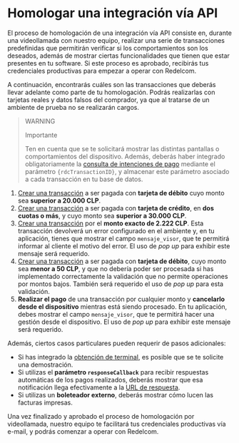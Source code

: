 # Homologar una integración vía API

El proceso de homologación de una integración vía API consiste en, durante una videollamada con nuestro equipo, realizar una serie de transacciones predefinidas que permitirán verificar si los comportamientos son los deseados, además de mostrar ciertas funcionalidades que tienen que estar presentes en tu software. Si este proceso es aprobado, recibirás tus credenciales productivas para empezar a operar con Redelcom.

A continuación, encontrarás cuáles son las transacciones que deberás llevar adelante como parte de tu homologación. Podrás realizarlas con tarjetas reales y datos falsos del comprador, ya que al tratarse de un ambiente de prueba no se realizarán cargos.

> WARNING
>
> Importante
>
> Ten en cuenta que se te solicitará mostrar las distintas pantallas o comportamientos del dispositivo. Además, deberás haber integrado obligatoriamente la [consulta de intenciones de pago](/developers/es/docs/redelcom/api-integration/payments-processing/query-payment-intent) mediante el parámetro `{rdcTransactionID}`, y almacenar este parámetro asociado a cada transacción en tu base de datos.

1. [Crear una transacción](/developers/es/docs/redelcom/api-integration/payments-processing/create-payment-intent) a ser pagada con **tarjeta de débito** cuyo monto sea **superior a 20.000 CLP**.
2. [Crear una transacción](/developers/es/docs/redelcom/api-integration/payments-processing/create-payment-intent) a ser pagada con **tarjeta de crédito**, en **dos cuotas o más**, y cuyo monto sea **superior a 30.000 CLP**.
3. [Crear una transacción](/developers/es/docs/redelcom/api-integration/payments-processing/create-payment-intent) por el **monto exacto de 2.222 CLP**. Esta transacción devolverá un error configurado en el ambiente y, en tu aplicación, tienes que mostrar el campo `mensaje_visor`, que te permitirá informar al cliente el motivo del error. El uso de *pop up* para exhibir este mensaje será requerido.
4. [Crear una transacción](/developers/es/docs/redelcom/api-integration/payments-processing/create-payment-intent) a ser pagada con **tarjeta de débito**, cuyo monto sea **menor a 50 CLP**, y que no debería poder ser procesada si has implementado correctamente la validación que no permite operaciones por montos bajos. También será requerido el uso de *pop up* para esta validación.
5. **Realizar el pago** de una transacción por cualquier monto y **cancelarlo desde el dispositivo** mientras está siendo procesado. En tu aplicación, debes mostrar el campo `mensaje_visor`, que te permitirá hacer una gestión desde el dispositivo. El uso de *pop up* para exhibir este mensaje será requerido.

Además, ciertos casos particulares pueden requerir de pasos adicionales:

* Si has integrado la [obtención de terminal](/developers/es/docs/redelcom/api-integration/payments-processing/get-terminal), es posible que se te solicite una demostración.
* Si utilizas el **parámetro `responseCallback`** para recibir respuestas automáticas de los pagos realizados, deberás mostrar que esa notificación llega efectivamente a la [URL de respuesta](/developers/es/docs/redelcom/api-integration/payments-processing/create-payment-intent#bookmark_implementar_la_url_de_respuesta). 
* Si utilizas un **boleteador externo**, deberás mostrar cómo lucen las facturas impresas.

Una vez finalizado y aprobado el proceso de homologación por videollamada, nuestro equipo te facilitará tus credenciales productivas vía e-mail, y podrás comenzar a operar con Redelcom.
